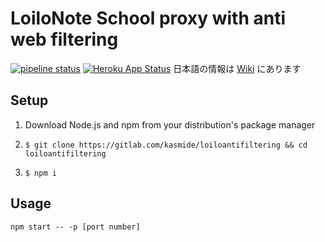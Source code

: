 # LoiloNote School proxy with anti web filtering
[![pipeline status](https://gitlab.com/kasmide/loiloantifiltering/badges/master/pipeline.svg)](https://gitlab.com/kasmide/loiloantifiltering/commits/master)
[![Heroku App Status](https://heroku-shields.herokuapp.com/loilo)](https://loilo.herokuapp.com)
日本語の情報は [Wiki](https://gitlab.com/kasmide/loiloantifiltering/-/wikis/home) にあります
## Setup
1. Download Node.js and npm from your distribution's package manager
1.     $ git clone https://gitlab.com/kasmide/loiloantifiltering && cd loiloantifiltering
1.     $ npm i
## Usage
    npm start -- -p [port number]